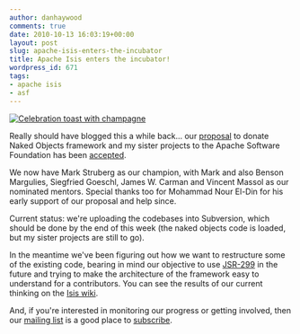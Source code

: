 ```yaml
---
author: danhaywood
comments: true
date: 2010-10-13 16:03:19+00:00
layout: post
slug: apache-isis-enters-the-incubator
title: Apache Isis enters the incubator!
wordpress_id: 671
tags:
- apache isis
- asf
---
```


[![Celebration toast with champagne](http://farm1.static.flickr.com/253/519372647_369ea66e1b_m.jpg)](http://www.flickr.com/photos/dotw/519372647/)

Really should have blogged this a while back... our [proposal](http://wiki.apache.org/incubator/IsisProposal) to donate Naked Objects framework and my sister projects to the Apache Software Foundation has been [accepted](http://mail-archives.apache.org/mod_mbox/incubator-general/201009.mbox/%3C4C85C4FE.4050104@gmail.com%3E).

We now have Mark Struberg as our champion, with Mark and also Benson Margulies, Siegfried Goeschl, James W. Carman and Vincent Massol as our nominated mentors.  Special thanks too for Mohammad Nour El-Din for his early support of our proposal and help since.

Current status: we're uploading the codebases into Subversion, which should be done by the end of this week (the naked objects code is loaded, but my sister projects are still to go).

In the meantime we've been figuring out how we want to restructure some of the existing code, bearing in mind our objective to use [JSR-299](http://docs.jboss.org/weld/reference/1.0.1-Final/en-US/pdf/weld-reference.pdf) in the future and trying to make the architecture of the framework easy to understand for a contributors.  You can see the results of our current thinking on the [Isis wiki](https://cwiki.apache.org/confluence/display/ISIS/MavenModules).

And, if you're interested in monitoring our progress or getting involved, then our [mailing list](http://mail-archives.apache.org/mod_mbox/incubator-isis-dev/) is a good place to [subscribe](mailto:isis-dev-subscribe@incubator.apache.org).
